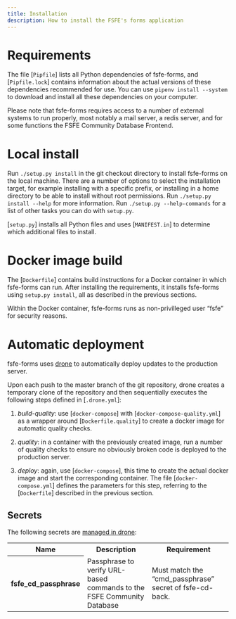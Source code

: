 ```yaml
---
title: Installation
description: How to install the FSFE's forms application
---
```


<!--
SPDX-FileCopyrightText: 2020 Free Software Foundation Europe <contact@fsfe.org>

SPDX-License-Identifier: CC-BY-SA-4.0
-->

# Requirements

The file [`Pipfile`] lists all Python dependencies of fsfe-forms, and
[`Pipfile.lock`] contains information about the actual versions of these
dependencies recommended for use. You can use `pipenv install --system` to
download and install all these dependencies on your computer.

Please note that fsfe-forms requires access to a number of external systems
to run properly, most notably a mail server, a redis server, and for some
functions the FSFE Community Database Frontend.


# Local install

Run `./setup.py install` in the git checkout directory to install fsfe-forms
on the local machine. There are a number of options to select the installation
target, for example installing with a specific prefix, or installing in a home
directory to be able to install without root permissions. Run `./setup.py
install --help` for more information. Run `./setup.py --help-commands` for a
list of other tasks you can do with `setup.py`.

[`setup.py`] installs all Python files and uses [`MANIFEST.in`] to determine
which additional files to install.


# Docker image build

The [`Dockerfile`] contains build instructions for a Docker container in which
fsfe-forms can run. After installing the requirements, it installs fsfe-forms
using `setup.py install`, all as described in the previous sections.

Within the Docker container, fsfe-forms runs as non-privilleged user “fsfe” for
security reasons.


# Automatic deployment

fsfe-forms uses [drone](https://drone.fsfe.org) to automatically deploy updates
to the production server.

Upon each push to the master branch of the git repository, drone creates a
temporary clone of the repository and then sequentially executes the following
steps defined in [`.drone.yml`]:

1. *build-quality*: use [`docker-compose`] with [`docker-compose-quality.yml`]
   as a wrapper around [`Dockerfile.quality`] to create a docker image for
   automatic quality checks.

2. *quality*: in a container with the previously created image, run a number of
   quality checks to ensure no obviously broken code is deployed to the
   production server.

3. *deploy*: again, use [`docker-compose`], this time to create the actual
   docker image and start the corresponding container. The file
   [`docker-compose.yml`] defines the parameters for this step, referring to
   the [`Dockerfile`] described in the previous section.


## Secrets

The following secrets are [managed in drone](http://docs.drone.io/manage-secrets/):

<table>
  <tr>
    <th>Name</th>
    <th>Description</th>
    <th>Requirement</th>
  </tr>
  <tr>
    <th>fsfe_cd_passphrase</th>
    <td>
      Passphrase to verify URL-based commands to the FSFE Community Database
    </td>
    <td>Must match the “cmd_passphrase” secret of fsfe-cd-back.</td>
  </tr>
</table>

